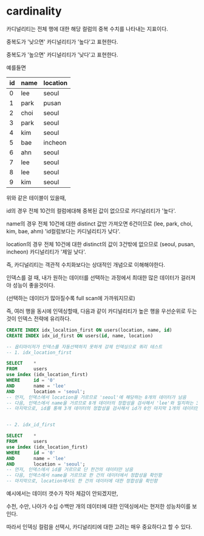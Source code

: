 # cardinality

카디널리티는 전체 행에 대한 해당 컬럼의 중복 수치를 나타내는 지표이다.

중복도가 '낮으면' 카디널리티가 '높다'고 표현한다.

중복도가 '높으면' 카디널리티가 '낮다'고 표현한다.

예를들면

|id|name|location|
|---|---|---|
|0|lee|seoul|
|1|park|pusan|
|2|choi|seoul|
|3|park|seoul|
|4|kim|seoul|
|5|bae|incheon|
|6|ahn|seoul|
|7|lee|seoul|
|8|lee|seoul|
|9|kim|seoul|

위와 같은 테이블이 있을때,

id의 경우 전체 10건의 컬럼에대해 중복된 값이 없으므로 카디널리티가 '높다'.

name의 경우 전체 10건에 대한 distinct 값만 가져오면 6건이므로 (lee, park, choi, kim, bae, ahm) 'id컬럼보다는 카디널리티가 낮다'.

location의 경우 전체 10건에 대한 distinct의 값이 3건밖에 없으므로 (seoul, pusan, incheon) 카디널리티가 '제일 낮다'.

즉, 카디널리티는 객관적 수치화보다는 상대적인 개념으로 이해해야한다.

인덱스를 걸 때, 내가 원하는 데이터를 선택하는 과정에서 최대한 많은 데이터가 걸러져야 성능이 좋을것이다.

(선택하는 데이터가 많아질수록 full scan에 가까워지므로)

즉, 여러 행을 동시에 인덱싱할때, 다음과 같이 카디널리티가 높은 행을 우선순위로 두는 것이 인덱스 전략에 유리하다.

```sql
CREATE INDEX idx_localtion_first ON users(location, name, id)
CREATE INDEX idx_id_first ON users(id, name, location)

-- 옵티마이저가 인덱스를 자동선택하지 못하게 강제 인덱싱으로 쿼리 테스트
-- 1. idx_location_first

SELECT    *
FROM      users
use index (idx_location_first)
WHERE     id = '0'
AND       name = 'lee'
AND       location = 'seoul';
-- 먼저, 인덱스에서 location을 거르므로 'seoul'에 해당하는 8개의 데이터가 남음
-- 다음, 인덱스에서 name을 거르므로 8개 데이터의 정합성을 검사해서 'lee'와 일치하는 3개 데이터가 남음
-- 마지막으로, id를 통해 3개 데이터의 정합성을 검사해서 id가 0인 마지막 1개의 데이터만 남음


-- 2. idx_id_first

SELECT    *
FROM      users
use index (idx_location_first)
WHERE     id = '0'
AND       name = 'lee'
AND       location = 'seoul';
-- 먼저, 인덱스에서 id를 거르므로 단 한건의 데이터만 남음
-- 다음, 인덱스에서 name을 거르므로 한 건의 데이터에서 정합성을 확인함
-- 마지막으로, location에서도 한 건의 데이터에 대한 정합성을 확인함
```

예시에서는 데이터 갯수가 작아 체감이 안되겠지만,

수천, 수만, 나아가 수십 수백만 개의 데이터에 대한 인덱싱에서는 현저한 성능차이를 보인다.

따라서 인덱싱 컬럼을 선택시, 카디널리티에 대한 고려는 매우 중요하다고 할 수 있다.

